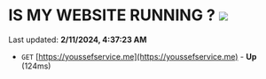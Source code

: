 # IS MY WEBSITE RUNNING ? [![](https://img.shields.io/static/v1?label=Sponsor&message=%E2%9D%A4&logo=GitHub&color=%23fe8e86)](https://github.com/sponsors/<username>)

Last updated: **2/11/2024, 4:37:23 AM**

- `GET` [https://youssefservice.me](https://youssefservice.me) - **Up** (124ms)
